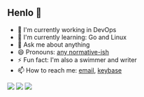 ## Henlo 🐣

- 🔭 I'm currently working in DevOps
- 🌱 I'm currently learning: Go and Linux
- 💬 Ask me about anything
- 😄 Pronouns: [any normative-ish](https://en.pronouns.page/any:normative-ish)
- ⚡ Fun fact: I'm also a swimmer and writer
- 📫 How to reach me: [email](mailto:me@ftqo.dev), [keybase](https://keybase.io/ftqo)

![](https://github-profile-summary-cards.vercel.app/api/cards/profile-details?username=ftqo&theme=github_dark)
![](https://github-profile-summary-cards.vercel.app/api/cards/stats?username=ftqo&theme=github_dark)
![](https://github-profile-summary-cards.vercel.app/api/cards/productive-time?username=ftqo&theme=github_dark)
